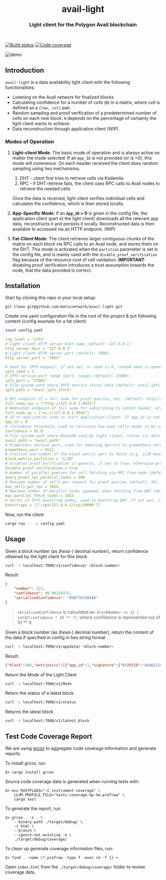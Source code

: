 <div align="Center">
<h1>avail-light</h1>
<h3> Light client for the Polygon Avail blockchain</h3>
</div>

<br>

[![Build status](https://github.com/maticnetwork/avail-light/actions/workflows/default.yml/badge.svg)](https://github.com/maticnetwork/avail-light/actions/workflows/default.yml) [![Code coverage](https://codecov.io/gh/maticnetwork/avail-light/branch/main/graph/badge.svg?token=7O2EA7QMC2)](https://codecov.io/gh/maticnetwork/avail-light)

![demo](./img/prod_demo.png)

## Introduction

`avail-light` is a data availability light client with the following functionalities:

* Listening on the Avail network for finalized blocks
* Calculating confidence for a number of *cells* (`N`) in a matrix, where *cell* is defined as a `{row, col}` pair.
* Random sampling and proof verification of a predetermined number of cells on each new block. `N` depends on the percentage of certainty the light client wants to achieve.
* Data reconstruction through application client (WIP).

### Modes of Operation

1. **Light-client Mode**: The basic mode of operation and is always active no matter the mode selected. If an `App_ID` is not provided (or is =0), this mode will commence. On each header received the client does random sampling using two mechanisms.

    1. DHT - client first tries to retrieve cells via Kademlia
	2. RPC - if DHT retrieve fails, the client uses RPC calls to Avail nodes to retrieve the needed cells

	Once the data is received, light client verifies individual cells and calculates the confidence, which is then stored locally.

2. **App-Specific Mode**: If an **`App_ID` > 0** is given in the config file, the application client (part ot the light client) downloads all the relevant app data, reconstructs it and persists it locally. Reconstructed data is then available to accessed via an HTTP endpoint. (WIP)

3. **Fat-Client Mode**: The client retrieves larger contiguous chunks of the matrix on each block via RPC calls to an Avail node, and stores them on the DHT. This mode is activated when the `partition` parameter is set in the config file, and is mainly used with the `disable_proof_verification` flag because of the resource cost of cell validation. 
**IMPORTANT**: disabling proof verification introduces a trust assumption towards the node, that the data provided is correct. 

## Installation

Start by cloning this repo in your local setup:

```ssh
git clone git@github.com:maticnetwork/avail-light.git
```

Create one yaml configuration file in the root of the project & put following content (config example for a fat client):

```bash
touch config.yaml
```

```yaml
log_level = "info"
# Light client HTTP server host name (default: 127.0.0.1)
http_server_host = "127.0.0.1"
# Light client HTTP server port (default: 7000).
http_server_port = "7001"

# Seed for IPFS keypair. If not set, or seed is 0, random seed is generated
ipfs_seed = 2
# IPFS service port range (port, range) (default: 37000).
ipfs_port = "37001"
# File system path where IPFS service stores data (default: avail_ipfs_node_1)
ipfs_path = "avail_ipfs_store"

# RPC endpoint of a full node for proof queries, etc. (default: http://127.0.0.1:9933).
full_node_rpc = ["http://127.0.0.1:9933"]
# WebSocket endpoint of full node for subscribing to latest header, etc (default: ws://127.0.0.1:9944).
full_node_ws = ["ws://127.0.0.1:9944"]
# ID of application used to start application client. If app_id is not set, or set to 0, application client is not started (default: 0).
app_id = 0
# Confidence threshold, used to calculate how many cells needs to be sampled to achieve desired confidence (default: 92.0).
confidence = 92.0
# File system path where RocksDB used by light client, stores its data.
avail_path = "avail_path"
# Prometheus service port, used for emmiting metrics to prometheus server. (default: 9520)
prometheus_port = 9521
# Fraction and number of the block matrix part to fetch (e.g. 2/20 means second 1/20 part of a matrix)
block_matrix_partition = "1/20"
# Disables proof verification in general, if set to true, otherwise proof verification is performed. (default: false).
disable_proof_verification = true
# Number of parallel queries for cell fetching via RPC from node (default: 8).
query_proof_rpc_parallel_tasks = 300
# Maximum number of cells per request for proof queries (default: 30).
max_cells_per_rpc = 1024
# Maximum number of parallel tasks spawned, when fetching from DHT (default: 4096).
max_parallel_fetch_tasks = 1024
# Vector of IPFS bootstrap nodes, used to bootstrap DHT. If not set, light client acts as a bootstrap node, waiting for first peer to connect for DHT bootstrap (default: empty).
bootstraps = [["/ip4/127.0.0.1/tcp/39000"]]
```

Now, run the client:

```bash
cargo run -- -c config.yaml  
```

## Usage

Given a block number (as _(hexa-)_ decimal number), return confidence obtained by the light client for this block:

```bash
curl -s localhost:7000/v1/confidence/ <block-number>
```

Result:

```json
{
    "number": 223,
    "confidence": 99.90234375,
    "serialisedConfidence": "958776730446"
}
```

>  `serialisedConfidence` is calculated as: 
> `blockNumber << 32 | int32(confidence * 10 ** 7)`, where confidence is represented out of 10 ** 9.


Given a block number (as _(hexa-)_ decimal number), return the content of the data if specified in config in hex string format

```bash
curl -s localhost:7000/v1/appdata/ <block-number>
```

Result:

```json
{"block":386,"extrinsics":[{"app_id":1,"signature":{"Sr25519":"be86221cc07a461537570637d75a0569c2210286e85c693e3b31d94211b1ef1eaf451b13072066f745f70801ad6af0dcdf2e42b7bf77be2dc6709196b4d45889"},"data":"0x313537626233643536653339356537393237633664"}]}
```

Return the Mode of the Light Client

```bash
curl -s localhost:7000/v1/Mode
```

Return the status of a latest block 

```bash
curl -s localhost:7000/v1/status
```

Returns the latest block 

```bash
curl -s localhost:7000/v1/latest_block
```

## Test Code Coverage Report

We are using [grcov](https://github.com/mozilla/grcov) to aggregate code coverage information and generate reports.

To install grcov, run:

	$> cargo install grcov

Source code coverage data is generated when running tests with:

	$> env RUSTFLAGS="-C instrument-coverage" \
		LLVM_PROFILE_FILE="tests-coverage-%p-%m.profraw" \
		cargo test

To generate the report, run:

	$> grcov . -s . \
		--binary-path ./target/debug/ \
		-t html \
		--branch \
		--ignore-not-existing -o \
		./target/debug/coverage/

To clean up generate coverage information files, run:

	$> find . -name \*.profraw -type f -exec rm -f {} +

Open `index.html` from the `./target/debug/coverage/` folder to review coverage data.
